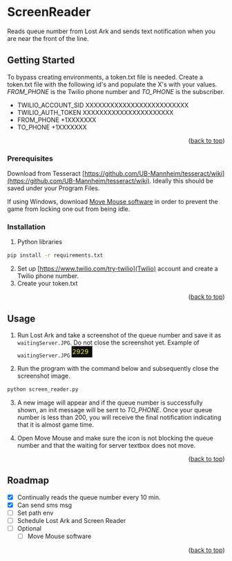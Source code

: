 # ScreenReader
 Reads queue number from Lost Ark and sends text notification when you are near the front of the line.
 
<!-- GETTING STARTED -->
## Getting Started
To bypass creating environments, a token.txt file is needed.
Create a token.txt file with the following id's and populate the X's with your values. _FROM_PHONE_ is the Twilio phone number and _TO_PHONE_ is the subscriber.

* TWILIO_ACCOUNT_SID XXXXXXXXXXXXXXXXXXXXXXXXX 
* TWILIO_AUTH_TOKEN XXXXXXXXXXXXXXXXXXXXXX
* FROM_PHONE +1XXXXXXX
* TO_PHONE +1XXXXXXX


<p align="right">(<a href="#top">back to top</a>)</p>


### Prerequisites

Download from Tesseract [https://github.com/UB-Mannheim/tesseract/wiki](https://github.com/UB-Mannheim/tesseract/wiki). Ideally this should be saved under your Program Files.

If using Windows, download [Move Mouse software](https://apps.microsoft.com/store/detail/move-mouse/9NQ4QL59XLBF?hl=en-us&gl=US) in order to prevent the game from locking one out from being idle.


### Installation

1. Python libraries
  ```sh
  pip install -r requirements.txt
  ```
2. Set up [https://www.twilio.com/try-twilio](Twilio) account and create a Twilio phone number.
3. Create your token.txt
   

<p align="right">(<a href="#top">back to top</a>)</p>



<!-- USAGE EXAMPLES -->
## Usage

1. Run Lost Ark and take a screenshot of the queue number and save it as `waitingServer.JPG`. Do not close the screenshot yet. Example of `waitingServer.JPG` 
![Example of `waitingServer.JPG`](waitingServer.JPG)

2. Run the program with the command below and subsequently close the screenshot image.
  ```s
  python screen_reader.py
  ```

3. A new image will appear and if the queue number is successfully shown, an init message will be sent to _TO_PHONE_. Once your queue number is less than 200, you will receive the final notification indicating that it is almost game time.  

4. Open Move Mouse and make sure the icon is not blocking the queue number and that the waiting for server textbox does not move. 

<p align="right">(<a href="#top">back to top</a>)</p>


<!-- ROADMAP -->
## Roadmap

- [x] Continually reads the queue number every 10 min.
- [x] Can send sms msg
- [ ] Set path env
- [ ] Schedule Lost Ark and Screen Reader
- [ ] Optional
    - [ ] Move Mouse software

<p align="right">(<a href="#top">back to top</a>)</p>

